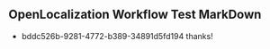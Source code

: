 ## OpenLocalization Workflow Test MarkDown
* bddc526b-9281-4772-b389-34891d5fd194 
thanks!<!--HONumber=Mar16_HO2-->
